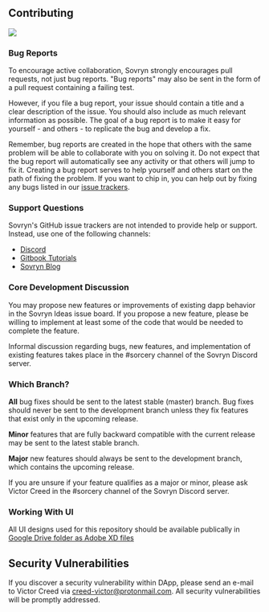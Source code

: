 ## Contributing

<a href="https://github.com/DistributedCollective/Sovryn-frontend/graphs/contributors">
  <img src="https://contrib.rocks/image?repo=DistributedCollective/Sovryn-frontend" />
</a>

### Bug Reports

To encourage active collaboration, Sovryn strongly encourages pull requests, not just bug reports. "Bug reports" may also be sent in the form of a pull request containing a failing test.

However, if you file a bug report, your issue should contain a title and a clear description of the issue. You should also include as much relevant information as possible. The goal of a bug report is to make it easy for yourself - and others - to replicate the bug and develop a fix.

Remember, bug reports are created in the hope that others with the same problem will be able to collaborate with you on solving it. Do not expect that the bug report will automatically see any activity or that others will jump to fix it. Creating a bug report serves to help yourself and others start on the path of fixing the problem. If you want to chip in, you can help out by fixing any bugs listed in our [issue trackers](https://github.com/issues?q=is%3Aopen+is%3Aissue+label%3Abug+user%3Adistributedcollective).

### Support Questions

Sovryn's GitHub issue trackers are not intended to provide help or support. Instead, use one of the following channels:

- [Discord](https://discord.gg/J22WS6z)
- [Gitbook Tutorials](https://sovryn-1.gitbook.io/sovryn)
- [Sovryn Blog](https://sovryn.app/blog/)

### Core Development Discussion

You may propose new features or improvements of existing dapp behavior in the Sovryn Ideas issue board. If you propose a new feature, please be willing to implement at least some of the code that would be needed to complete the feature.

Informal discussion regarding bugs, new features, and implementation of existing features takes place in the #sorcery channel of the Sovryn Discord server.

### Which Branch?

**All** bug fixes should be sent to the latest stable (master) branch. Bug fixes should never be sent to the development branch unless they fix features that exist only in the upcoming release.

**Minor** features that are fully backward compatible with the current release may be sent to the latest stable branch.

**Major** new features should always be sent to the development branch, which contains the upcoming release.

If you are unsure if your feature qualifies as a major or minor, please ask Victor Creed in the #sorcery channel of the Sovryn Discord server.

### Working With UI

All UI designs used for this repository should be available publically in [Google Drive folder as Adobe XD files](https://drive.google.com/drive/folders/1e_VljWpANJe0o4VmIkKU5Ewo56l9iMaM?usp=sharing)

## Security Vulnerabilities

If you discover a security vulnerability within DApp, please send an e-mail to Victor Creed via creed-victor@protonmail.com. All security vulnerabilities will be promptly addressed.
